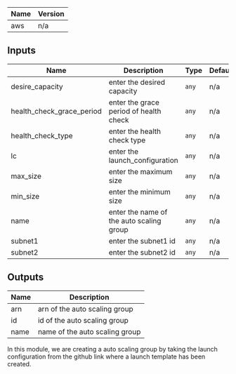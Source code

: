 | Name | Version |
|------|---------|
| aws | n/a |

## Inputs

| Name | Description | Type | Default | Required |
|------|-------------|------|---------|:--------:|
| desire\_capacity | enter the desired capacity | `any` | n/a | yes |
| health\_check\_grace\_period | enter the grace period of health check | `any` | n/a | yes |
| health\_check\_type | enter the health check type | `any` | n/a | yes |
| lc | enter the launch\_configuration | `any` | n/a | yes |
| max\_size | enter the maximum size | `any` | n/a | yes |
| min\_size | enter the minimum size | `any` | n/a | yes |
| name | enter the name of the auto scaling group | `any` | n/a | yes |
| subnet1 | enter the subnet1 id | `any` | n/a | yes |
| subnet2 | enter the subnet2 id | `any` | n/a | yes |

## Outputs

| Name | Description |
|------|-------------|
| arn | arn of the auto scaling group |
| id | id of the auto scaling group |
| name | name of the auto scaling group |

In this module, we are creating a auto scaling group by taking the launch configuration from the github link where a launch template has been created.
